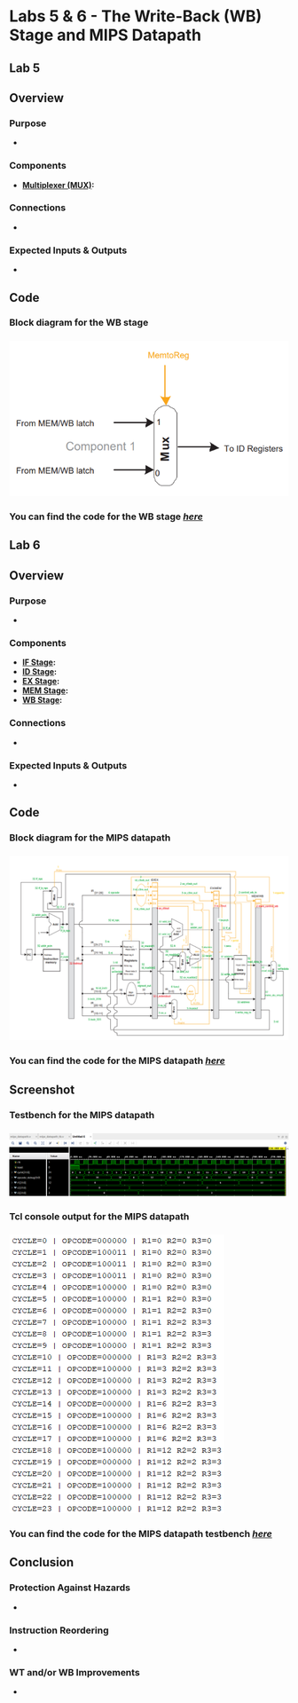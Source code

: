 # Labs 5 & 6 - The Write-Back (WB) Stage and MIPS Datapath

## Lab 5
## Overview
### Purpose
- 
### Components
- [**Multiplexer (MUX)**](https://github.com/fctanglao/ComputerArchitectureLabs/blob/main/Labs%205%20%26%206/mux_2x1_32bit.v)**:**
### Connections
- 
### Expected Inputs & Outputs
- 

## Code
### Block diagram for the WB stage
### ![Block diagram](https://github.com/fctanglao/ComputerArchitectureLabs/blob/main/Labs%205%20%26%206/wb%20stage%20block%20diagram.png)
### You can find the code for the WB stage [*here*](https://github.com/fctanglao/ComputerArchitectureLabs/blob/main/Labs%205%20%26%206/wb_stage.v)

## Lab 6
## Overview
### Purpose
- 
### Components
- [**IF Stage**](https://github.com/fctanglao/ComputerArchitectureLabs/blob/main/Labs%205%20%26%206/if_stage.v)**:**
- [**ID Stage**](https://github.com/fctanglao/ComputerArchitectureLabs/blob/main/Labs%205%20%26%206/id_stage.v)**:**
- [**EX Stage**](https://github.com/fctanglao/ComputerArchitectureLabs/blob/main/Labs%205%20%26%206/ex_stage.v)**:**
- [**MEM Stage**](https://github.com/fctanglao/ComputerArchitectureLabs/blob/main/Labs%205%20%26%206/mem_stage.v)**:**
- [**WB Stage**](https://github.com/fctanglao/ComputerArchitectureLabs/blob/main/Labs%205%20%26%206/wb_stage.v)**:**
### Connections
- 
### Expected Inputs & Outputs
- 

## Code
### Block diagram for the MIPS datapath
### ![Block diagram](https://github.com/fctanglao/ComputerArchitectureLabs/blob/main/Labs%205%20%26%206/mips%20datapath%20block%20diagram.png)
### You can find the code for the MIPS datapath [*here*](https://github.com/fctanglao/ComputerArchitectureLabs/blob/main/Labs%205%20%26%206/mips_datapath.v)

## Screenshot
### Testbench for the MIPS datapath
### ![Testbench](https://github.com/fctanglao/ComputerArchitectureLabs/blob/main/Labs%205%20%26%206/mips%20datapath%20testbench.png)
### Tcl console output for the MIPS datapath
### ![Tcl console](https://github.com/fctanglao/ComputerArchitectureLabs/blob/main/Labs%205%20%26%206/mips%20datapath%20tcl%20console%20output.png)
### You can find the code for the MIPS datapath testbench [*here*](https://github.com/fctanglao/ComputerArchitectureLabs/blob/main/Labs%205%20%26%206/mips_datapath_tb.v)

## Conclusion
### Protection Against Hazards
-   
### Instruction Reordering
- 
### WT and/or WB Improvements
- 
